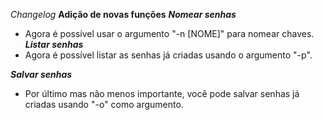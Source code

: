 *Changelog*
**Adição de novas funções**
***Nomear senhas***
- Agora é possível usar o argumento "-n [NOME]" para nomear chaves.
***Listar senhas***
- Agora é possível listar as senhas já criadas usando o argumento "-p".

***Salvar senhas***
- Por último mas não menos importante, você pode salvar senhas já criadas usando "-o" como argumento.


